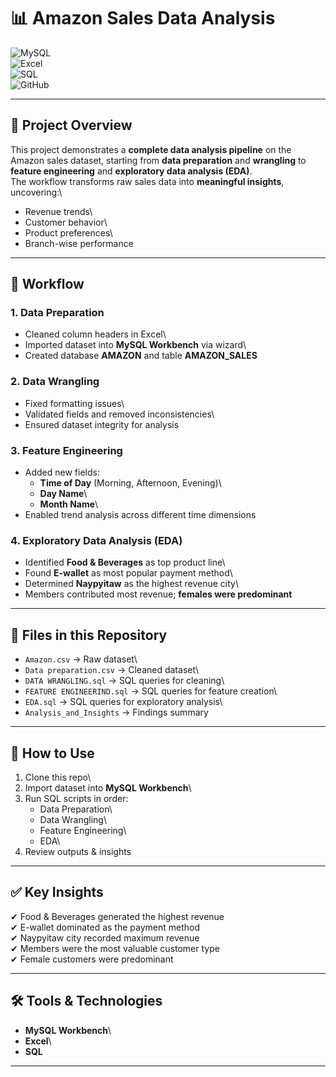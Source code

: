 # 📊 Amazon Sales Data Analysis

![MySQL](https://img.shields.io/badge/Database-MySQL-blue?logo=mysql&logoColor=white)\
![Excel](https://img.shields.io/badge/Tool-Excel-green?logo=microsoft-excel&logoColor=white)\
![SQL](https://img.shields.io/badge/Language-SQL-orange?logo=databricks&logoColor=white)\
![GitHub](https://img.shields.io/badge/Repo-Data_Analysis-black?logo=github)

------------------------------------------------------------------------

## 📌 Project Overview

This project demonstrates a **complete data analysis pipeline** on the
Amazon sales dataset, starting from **data preparation** and
**wrangling** to **feature engineering** and **exploratory data analysis
(EDA)**.\
The workflow transforms raw sales data into **meaningful insights**,
uncovering:\
- Revenue trends\
- Customer behavior\
- Product preferences\
- Branch-wise performance

------------------------------------------------------------------------

## 🔎 Workflow

### **1. Data Preparation**

-   Cleaned column headers in Excel\
-   Imported dataset into **MySQL Workbench** via wizard\
-   Created database **AMAZON** and table **AMAZON_SALES**

### **2. Data Wrangling**

-   Fixed formatting issues\
-   Validated fields and removed inconsistencies\
-   Ensured dataset integrity for analysis

### **3. Feature Engineering**

-   Added new fields:
    -   **Time of Day** (Morning, Afternoon, Evening)\
    -   **Day Name**\
    -   **Month Name**\
-   Enabled trend analysis across different time dimensions

### **4. Exploratory Data Analysis (EDA)**

-   Identified **Food & Beverages** as top product line\
-   Found **E-wallet** as most popular payment method\
-   Determined **Naypyitaw** as the highest revenue city\
-   Members contributed most revenue; **females were predominant**

------------------------------------------------------------------------

## 📂 Files in this Repository

-   `Amazon.csv` → Raw dataset\
-   `Data preparation.csv` → Cleaned dataset\
-   `DATA WRANGLING.sql` → SQL queries for cleaning\
-   `FEATURE ENGINEERIND.sql` → SQL queries for feature creation\
-   `EDA.sql` → SQL queries for exploratory analysis\
-   `Analysis_and_Insights` → Findings summary

------------------------------------------------------------------------

## 🚀 How to Use

1.  Clone this repo\
2.  Import dataset into **MySQL Workbench**\
3.  Run SQL scripts in order:
    -   Data Preparation\
    -   Data Wrangling\
    -   Feature Engineering\
    -   EDA\
4.  Review outputs & insights

------------------------------------------------------------------------

## ✅ Key Insights

✔ Food & Beverages generated the highest revenue\
✔ E-wallet dominated as the payment method\
✔ Naypyitaw city recorded maximum revenue\
✔ Members were the most valuable customer type\
✔ Female customers were predominant

------------------------------------------------------------------------

## 🛠️ Tools & Technologies

-   **MySQL Workbench**\
-   **Excel**\
-   **SQL**

------------------------------------------------------------------------
